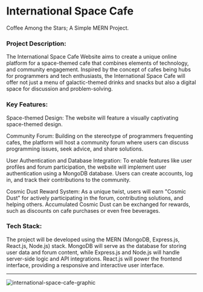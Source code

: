 # International Space Cafe
Coffee Among the Stars; A Simple MERN Project.

### Project Description:
The International Space Cafe Website aims to create a unique online platform for a space-themed cafe that combines elements of technology, and community engagement. Inspired by the concept of cafes being hubs for programmers and tech enthusiasts, the International Space Cafe will offer not just a menu of galactic-themed drinks and snacks but also a digital space for discussion and problem-solving.

### Key Features:

Space-themed Design: The website will feature a visually captivating space-themed design.

Community Forum: Building on the stereotype of programmers frequenting cafes, the platform will host a community forum where users can discuss programming issues, seek advice, and share solutions. 

User Authentication and Database Integration: To enable features like user profiles and forum participation, the website will implement user authentication using a MongoDB database. Users can create accounts, log in, and track their contributions to the community.

Cosmic Dust Reward System: As a unique twist, users will earn "Cosmic Dust" for actively participating in the forum, contributing solutions, and helping others. Accumulated Cosmic Dust can be exchanged for rewards, such as discounts on cafe purchases or even free beverages.

### Tech Stack:

The project will be developed using the MERN (MongoDB, Express.js, React.js, Node.js) stack. MongoDB will serve as the database for storing user data and forum content, while Express.js and Node.js will handle server-side logic and API integrations. React.js will power the frontend interface, providing a responsive and interactive user interface.

<hr/>

![international-space-cafe-graphic](https://i.ibb.co/rySDwk7/image.png)
